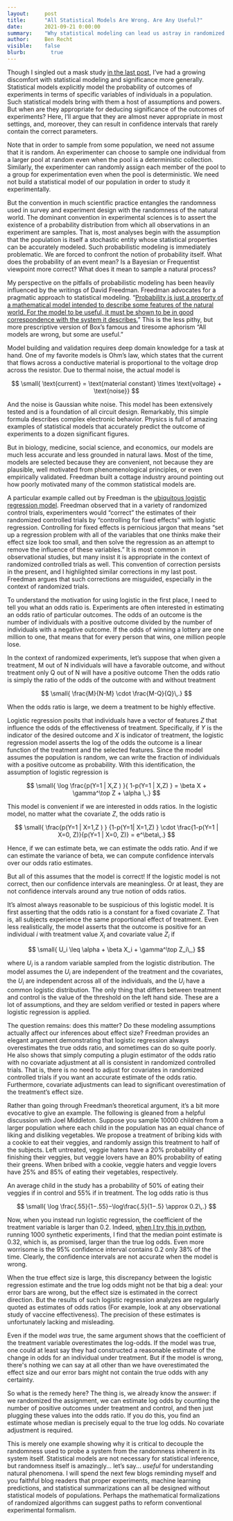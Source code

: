 ```yaml
---
layout:     post
title:      "All Statistical Models Are Wrong. Are Any Useful?"
date:       2021-09-21 0:00:00
summary:    "Why statistical modeling can lead us astray in randomized experiments."
author:     Ben Recht
visible:    false
blurb: 		  true
---
```


Though I singled out a mask study [in the last post](https://www.argmin.net/2021/09/13/effect-size/), I’ve had a growing discomfort with statistical modeling and significance more generally. Statistical models explicitly model the probability of outcomes of experiments in terms of specific variables of individuals in a population. Such statistical models bring with them a host of assumptions and powers. But when are they appropriate for deducing significance of the outcomes of experiments? Here, I’ll argue that they are almost never appropriate in most settings, and, moreover, they can result in confidence intervals that rarely contain the correct parameters.

Note that in order to sample from some population, we need not assume that it is random. An experimenter can choose to sample one individual from a larger pool at random even when the pool is a deterministic collection. Similarly, the experimenter can randomly assign each member of the pool to a group for experimentation even when the pool is deterministic. We need not build a statistical model of our population in order to study it experimentally.

But the convention in much scientific practice entangles the randomness used in survey and experiment design with the randomness of the natural world. The dominant convention in experimental sciences is to assert the existence of a probability distribution from which all observations in an experiment are samples. That is, most analyses begin with the assumption that the population is itself a stochastic entity whose statistical properties can be accurately modeled. Such probabilistic modeling is immediately problematic. We are forced to confront the notion of probability itself. What does the probability of an event mean? Is a Bayesian or Frequentist viewpoint more correct? What does it mean to sample a natural process?

My perspective on the pitfalls of probabilistic modeling has been heavily influenced by the writings of David Freedman. Freedman advocates for a pragmatic approach to statistical modeling. “[Probability is just a property of a mathematical model intended to describe some features of the natural world. For the model to be useful, it must be shown to be in good correspondence with the system it describes.](https://www.stat.berkeley.edu/~stark/Preprints/611.pdf)” This is the less pithy, but more prescriptive version of Box’s famous and tiresome aphorism “All models are wrong, but some are useful.”

Model building and validation requires deep domain knowledge for a task at hand. One of my favorite models is Ohm’s law, which states that the current that flows across a conductive material is proportional to the voltage drop across the resistor. Due to thermal noise, the actual model is

$$
\small{
  \text{current} = \text{material constant} \times \text{voltage} + \text{noise}}
$$

And the noise is Gaussian white noise. This model has been extensively tested and is a foundation of all circuit design. Remarkably, this simple formula describes complex electronic behavior. Physics is full of amazing examples of statistical models that accurately predict the outcome of experiments to a dozen significant figures.

But in biology, medicine, social science, and economics, our models are much less accurate and less grounded in natural laws. Most of the time, models are selected because they are convenient, not because they are plausible, well motivated from phenomenological principles, or even empirically validated. Freedman built a cottage industry around pointing out how poorly motivated many of the common statistical models are.

A particular example called out by Freedman is the [ubiquitous logistic regression model](https://www.jstor.org/stable/27645896). Freedman observed that in a variety of randomized control trials, experimenters would “correct” the estimates of their randomized controlled trials by “controlling for fixed effects” with logistic regression. Controlling for fixed effects is pernicious jargon that means “set up a regression problem with all of the variables that one thinks make their effect size look too small, and then solve the regression as an attempt to remove the influence of these variables.” It is most common in observational studies, but many insist it is appropriate in the context of randomized controlled trials as well. This convention of correction persists in the present, and I highlighted similar corrections in my last post. Freedman argues that such corrections are misguided, especially in the context of randomized trials.

To understand the motivation for using logistic in the first place, I need to tell you what an odds ratio is. Experiments are often interested in estimating an odds ratio of particular outcomes. The odds of an outcome is the number of individuals with a positive outcome divided by the number of individuals with a negative outcome. If the odds of winning a lottery are one million to one, that means that for every person that wins, one million people lose.

In the context of randomized experiments, let’s suppose that when given a treatment, M out of N individuals will have a favorable outcome, and without treatment only Q out of N will have a positive outcome Then the odds ratio is simply the ratio of the odds of the outcome with and without treatment

$$
\small{
\frac{M}{N-M} \cdot \frac{M-Q}{Q}\,.}
$$

When the odds ratio is large, we deem a treatment to be highly effective.

Logistic regression posits that individuals have a vector of features $Z$ that influence the odds of the effectiveness of treatment. Specifically, if $Y$ is the indicator of the desired outcome and $X$ is indicator of treatment, the logistic regression model asserts the log of the odds the outcome is a linear function of the treatment and the selected features. Since the model assumes the population is random, we can write the fraction of individuals with a positive outcome as probability. With this identification, the assumption of logistic regression is

$$
\small{
\log  \frac{p(Y=1 | X,Z ) }{ 1-p(Y=1 | X,Z) } = \beta X + \gamma^\top Z + \alpha \,.}
$$

This model is convenient if we are interested in odds ratios. In the logistic model, no matter what the covariate $Z$, the odds ratio is

$$
\small{
\frac{p(Y=1 | X=1,Z ) } {1-p(Y=1| X=1,Z) }  \cdot \frac{1-p(Y=1 | X=0, Z)}{p(Y=1 | X=0, Z)} = e^\beta\,.}
$$

Hence, if we can estimate beta, we can estimate the odds ratio. And if we can estimate the variance of beta, we can compute confidence intervals over our odds ratio estimates.

But all of this assumes that the model is correct! If the logistic model is not correct, then our confidence intervals are meaningless. Or at least, they are not confidence intervals around any true notion of odds ratios.

It’s almost always reasonable to be suspicious of this logistic model. It is first asserting that the odds ratio is a constant for a fixed covariate $Z$. That is, all subjects experience the same proportional effect of treatment. Even less realistically, the model asserts that the outcome is positive for an individual $i$ with treatment value $X_i$ and covariate value $Z_i$ if

$$
\small{
  U_i  \leq \alpha + \beta X_i + \gamma^\top Z_i\,,}
$$

where $U_i$ is a random variable sampled from the logistic distribution. The model assumes the $U_i$ are independent of the treatment and the covariates, the $U_i$ are independent across all of the individuals, and the $U_i$ have a common logistic distribution. The only thing that differs between treatment and control is the value of the threshold on the left hand side. These are a lot of assumptions, and they are seldom verified or tested in papers where logistic regression is applied.

The question remains: does this matter? Do these modeling assumptions actually affect our inferences about effect size? Freedman provides an elegant argument demonstrating that logistic regression always overestimates the true odds ratio, and sometimes can do so quite poorly. He also shows that simply computing a plugin estimator of the odds ratio with no covariate adjustment at all is consistent in randomized controlled trials. That is, there is no need to adjust for covariates in randomized controlled trials if you want an accurate estimate of the odds ratio. Furthermore, covariate adjustments can lead to significant overestimation of the treatment’s effect size.

Rather than going through Freedman’s theoretical argument, it’s a bit more evocative to give an example. The following is gleaned from a helpful discussion with Joel Middleton. Suppose you sample 10000 children from a larger population where each child in the population has an equal chance of liking and disliking vegetables. We propose a treatment of bribing kids with a cookie to eat their veggies, and randomly assign this treatment to half of the subjects. Left untreated, veggie haters have a 20% probability of finishing their veggies, but veggie lovers have an 80% probability of eating their greens. When bribed with a cookie, veggie haters and veggie lovers have 25% and 85% of eating their vegetables, respectively.

An average child in the study has a probability of 50% of eating their veggies if in control and 55% if in treatment. The log odds ratio is thus

$$
\small{
  \log \frac{.55}{1−.55}−\log\frac{.5}{1−.5} \approx 0.2\,.}
$$

Now, when you instead run logistic regression, the coefficient of the treatment variable is larger than 0.2. Indeed, [when I try this in python](https://nbviewer.jupyter.org/url/argmin.net/code/logistic_logodds_example.ipynb), running 1000 synthetic experiments, I find that the median point estimate is 0.32, which is, as promised, larger than the true log odds. Even more worrisome is the 95% confidence interval contains 0.2 only 38% of the time. Clearly, the confidence intervals are not accurate when the model is wrong.

When the true effect size is large, this discrepancy between the logistic regression estimate and the true log odds might not be that big a deal: your error bars are wrong, but the effect size is estimated in the correct direction. But the results of such logistic regression analyzes are regularly quoted as estimates of odds ratios (For example, look at any  observational study of vaccine effectiveness). The precision of these estimates is unfortunately lacking and misleading.

Even if the model _was_ true, the same argument shows that the coefficient of the treatment variable overestimates the log-odds. If the model was true, one could at least say they had constructed a reasonable estimate of the change in odds for an individual under treatment. But if the model is wrong, there's nothing we can say at all other than we have overestimated the effect size and our error bars might not contain the true odds with any certainty.

So what is the remedy here? The thing is, we already know the answer: if we randomized the assignment, we can estimate log odds by counting the number of positive outcomes under treatment and control, and then just plugging these values into the odds ratio. If you do this, you find an estimate whose median is precisely equal to the true log odds. No covariate adjustment is required.

This is merely one example showing why it is critical to decouple the randomness used to probe a system from the randomness inherent in its system itself. Statistical models are not necessary for statistical inference, but randomness itself is amazingly... let’s say... _useful_ for understanding natural phenomena. I will spend the next few blogs reminding myself and you faithful blog readers that proper experiments, machine learning predictions, and statistical summarizations can all be designed without statistical models of populations. Perhaps the mathematical formalizations of randomized algorithms can suggest paths to reform conventional experimental formalism.
